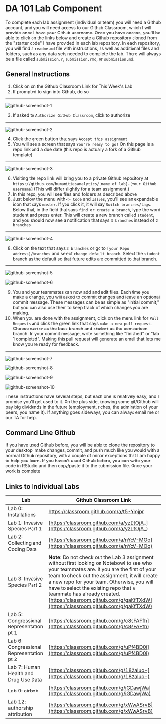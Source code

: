# DA 101 Lab Component 

To complete each lab assignment (individual or team) you will need a Github account, and you will need access to our Github Classroom, which I will provide once I have your Github username. Once you have access, you'll be able to click on the links below and create a Github repository cloned from the "starter code" I have provided in each lab repository. In each repository, you will find a `readme.md` file with instructions, as well as additional files and folders, such as any data sets needed to complete the lab. There will always be a file called `submission.r`, `submission.rmd`, or `submission.md`. 

## General Instructions

1. Click on on the Github Classroom Link for This Week's Lab
2. If prompted to sign into Github, do so
---
![github-screenshot-1](images/github-1.png)

3. If asked to `Authorize GitHub Classroom`, click to authorize
---
![github-screenshot-2](images/github-2.png)

4. Click the green button that says `Accept this assignment`
5. You will see a screen that says `You're ready to go!` On this page is a repo link and a due date (this repo is actually a fork of a Github template)
---
![github-screenshot-3](images/github-3.png)

6. Visiting the repo link will bring you to a private Github repository at `https://github.com/humanitiesanalytics/[name of lab]-[your Github username]` (This will differ slightly for a team assignment.)
6. In this repo, you will see files and folders as described above
7. Just below the menu with  `<> Code` and `Issues`, you'll see an expandable icon that says `master`. If you click it, it will say `Switch branches/tags`. Below that, in the field that says `find or create a branch`, type the word student and press enter. This will create a new branch called `student`, and you should now see a notification that says `3 branches` instead of `2 branches`
---
![github-screenshot-4](images/github-4.png)

8. Click on the text that says `3 branches` or go to `[your Repo address]/branches` and select `change default branch`. Select the `student` branch as the default so that future edits are committed to that branch.
---
![github-screenshot-5](images/github-5.png)

![github-screenshot-6](images/github-6.png)

9. You and your teammates can now add and edit files. Each time you make a change, you will asked to commit changes and leave an optional commit message. These messages can be as simple as "initial commit," but you can also use them to keep track of which changes you are making.
10. When you are done with the assignment, click on the menu link for `Pull Requests` and click the green link that says `make a new pull request`. Choose `master` as the base branch and `student` as the comparison branch. In your commit message, write something like "finished" or "lab 1 completed". Making this pull request will generate an email that lets me know you're ready for feedback. 
---
![github-screenshot-7](images/github-7.png)

![github-screenshot-8](images/github-8.png)

![github-screenshot-9](images/github-9.png)

![github-screenshot-10](images/github-10.png)

These instructions have several steps, but each one is relatively easy, and I promise you'll get used to it. On the plus side, knowing some git/Github will pay big dividends in the future (employment, riches, the admiration of your peers, you name it). If anything goes sideways, you can always email me or our TA for help. 

## Command Line Github 

If you have used Github before, you will be able to clone the repository to your desktop, make changes, commit, and push much like you would with a normal Github repository, with a couple of minor exceptions that I am happy to help you learn. If you haven't used Github before, you can write your code in RStudio and then copy/paste it to the submission file. Once your work is complete

## Links to Individual Labs

|Lab                              | Github Classroom Link                     |
|---------------------------------|-------------------------------------------|
|Lab 0: Installations             |  https://classroom.github.com/a/t5-Ymjpr  |
|Lab 1: Invasive Species Part 1   |  [https://classroom.github.com/a/yzDtOjA_](https://classroom.github.com/a/yzDtOjA_)  |
|Lab 2: Collecting and Coding Data | [https://classroom.github.com/a/nYcV-MOo](https://classroom.github.com/a/nYcV-MOo)  |
|Lab 3: Invasive Species Part 2   |  __Note__: Do not check out the Lab 3 assignment without first looking on Notebowl to see who your teammates are. If you are the first of your team to check out the assignment, it will create a new repo for your team. Otherwise, you will have to select the existing repo that a teammate has already created. [https://classroom.github.com/g/gaKfTXdW](https://classroom.github.com/g/gaKfTXdW)  |
|Lab 5: Congressional Representation pt 1 | [https://classroom.github.com/g/c8sFAFfh](https://classroom.github.com/g/c8sFAFfh)|
|Lab 6: Congressional Representation pt 2 | [https://classroom.github.com/g/uPf4BD0i](https://classroom.github.com/g/uPf4BD0i)|
|Lab 7: Human Health and Drug Use Data | [https://classroom.github.com/g/182aluo-](https://classroom.github.com/g/182aluo-)|
|Lab 9: airbnb | [https://classroom.github.com/g/iGDawjWa](https://classroom.github.com/g/iGDawjWa)|
|Lab 12: authorship attribution | [https://classroom.github.com/g/xWwASrvB](https://classroom.github.com/g/xWwASrvB)|
